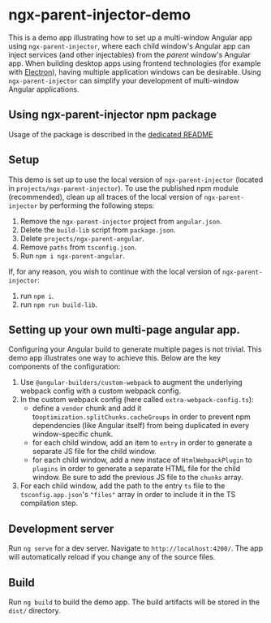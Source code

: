 # ngx-parent-injector-demo

This is a demo app illustrating how to set up a multi-window Angular app using `ngx-parent-injector`, where each child window's Angular app can inject services (and other injectables) from the _parent_ window's Angular app. When building desktop apps using frontend technologies (for example with [Electron](https://www.electronjs.org/)), having multiple application windows can be desirable. Using `ngx-parent-injector` can simplify your development of multi-window Angular applications.

## Using ngx-parent-injector npm package
Usage of the package is described in the [dedicated README](https://github.com/foiled-plan/ngx-parent-injector/blob/main/projects/ngx-parent-injector/README.md) 

## Setup

This demo is set up to use the local version of `ngx-parent-injector` (located in `projects/ngx-parent-injector`). To use the published npm module (recommended), clean up all traces of the local version of `ngx-parent-injector` by performing the following steps:
1. Remove the `ngx-parent-injector` project from `angular.json`.
2. Delete the `build-lib` script from `package.json`.
2. Delete `projects/ngx-parent-angular`. 
3. Remove `paths` from `tsconfig.json`.
4. Run `npm i ngx-parent-angular`.

If, for any reason, you wish to continue with the local version of `ngx-parent-injector`:
1. run `npm i`.
2. run `npm run build-lib`.

## Setting up your own multi-page angular app.
Configuring your Angular build to generate multiple pages is not trivial. This demo app illustrates one way to achieve this. Below are the key components of the configuration:
1. Use `@angular-builders/custom-webpack` to augment the underlying webpack config with a custom webpack config.
2. In the custom webpack config (here called `extra-webpack-config.ts`):
    * define a `vendor` chunk and add it to`optimization.splitChunks.cacheGroups` in order to prevent npm dependencies (like Angular itself) from being duplicated in every window-specific chunk.
    * for each child window, add an item to `entry` in order to generate a separate JS file for the child window.
    * for each child window, add a new instace of `HtmlWebpackPlugin` to `plugins` in order to generate a separate HTML file for the child window. Be sure to add the previous JS file to the `chunks` array.
3. For each child window, add the path to the entry `ts` file to the `tsconfig.app.json`'s `"files"` array in order to include it in the TS compilation step.


## Development server

Run `ng serve` for a dev server. Navigate to `http://localhost:4200/`. The app will automatically reload if you change any of the source files.

## Build

Run `ng build` to build the demo app. The build artifacts will be stored in the `dist/` directory.
